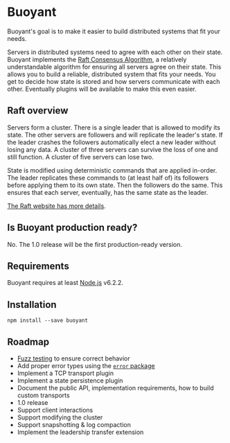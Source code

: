 # Buoyant

Buoyant's goal is to make it easier to build distributed systems that fit your
needs.

Servers in distributed systems need to agree with each other on their state.
Buoyant implements the [Raft Consensus Algorithm](https://raft.github.io), a
relatively understandable algorithm for ensuring all servers agree on their
state. This allows you to build a reliable, distributed system that fits your
needs. You get to decide how state is stored and how servers communicate with
each other. Eventually plugins will be available to make this even easier.

## Raft overview

Servers form a cluster. There is a single leader that is allowed to modify its
state. The other servers are followers and will replicate the leader's state. If
the leader crashes the followers automatically elect a new leader without losing
any data. A cluster of three servers can survive the loss of one and still
function. A cluster of five servers can lose two.

State is modified using deterministic commands that are applied in-order. The
leader replicates these commands to (at least half of) its followers before
applying them to its own state. Then the followers do the same. This ensures
that each server, eventually, has the same state as the leader.

[The Raft website has more details](https://raft.github.io).

## Is Buoyant production ready?

No. The 1.0 release will be the first production-ready version.

## Requirements

Buoyant requires at least [Node.js](https://nodejs.org) v6.2.2.

## Installation

```
npm install --save buoyant
```

## Roadmap

* [Fuzz testing](https://colin-scott.github.io/blog/2015/10/07/fuzzing-raft-for-fun-and-profit/)
to ensure correct behavior
* Add proper error types using the
[`error` package](https://www.npmjs.com/package/error)
* Implement a TCP transport plugin
* Implement a state persistence plugin
* Document the public API, implementation requirements, how to build custom
transports
* 1.0 release
* Support client interactions
* Support modifying the cluster
* Support snapshotting & log compaction
* Implement the leadership transfer extension
